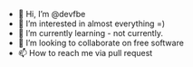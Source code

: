 - 👋 Hi, I’m @devfbe
- 👀 I’m interested in almost everything =)
- 🌱 I’m currently learning - not currently.
- 💞️ I’m looking to collaborate on free software
- 📫 How to reach me via pull request

<!---
devfbe/devfbe is a ✨ special ✨ repository because its `README.md` (this file) appears on your GitHub profile.
You can click the Preview link to take a look at your changes.
--->
